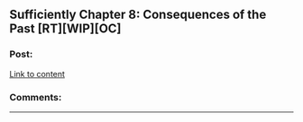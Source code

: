 ## Sufficiently Chapter 8: Consequences of the Past [RT][WIP][OC]

### Post:

[Link to content]()

### Comments:

---

